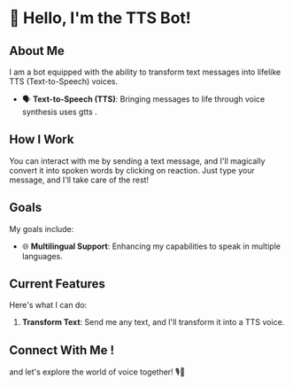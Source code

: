 # 👋 Hello, I'm the TTS Bot!

## About Me
I am a bot equipped with the ability to transform text messages into lifelike TTS (Text-to-Speech) voices. 

- 🗣️ **Text-to-Speech (TTS)**: Bringing messages to life through voice synthesis uses gtts .

## How I Work
You can interact with me by sending a text message, and I'll magically convert it into spoken words by clicking on reaction. Just type your message, and I'll take care of the rest!

## Goals
My goals include:

- 🌐 **Multilingual Support**: Enhancing my capabilities to speak in multiple languages.

## Current Features
Here's what I can do:

1. **Transform Text**: Send me any text, and I'll transform it into a TTS voice.


## Connect With Me !
and let's explore the world of voice together! 🎙️🤖
